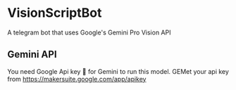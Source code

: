 # VisionScriptBot
A telegram bot that uses Google's Gemini Pro Vision API 

## Gemini API 

You need Google Api key 🔐 for Gemini to run this model. 
GEMet your api key from 
https://makersuite.google.com/app/apikey
